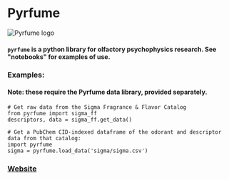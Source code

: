 # Pyrfume

![Pyrfume logo](https://avatars3.githubusercontent.com/u/34174393?s=200&v=4)

#### `pyrfume` is a python library for olfactory psychophysics research. See "notebooks" for examples of use.

### Examples:
#### Note: these require the Pyrfume data library, provided separately.
```
# Get raw data from the Sigma Fragrance & Flavor Catalog
from pyrfume import sigma_ff
descriptors, data = sigma_ff.get_data()

# Get a PubChem CID-indexed dataframe of the odorant and descriptor data from that catalog:
import pyrfume
sigma = pyrfume.load_data('sigma/sigma.csv')
```
### [Website](http://pyrfume.org)
